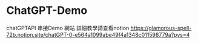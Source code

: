 # ChatGPT-Demo
chatGPTAPI 串接Demo 網站
詳細教學請查看notion
https://glamorous-spell-72b.notion.site/chatGPT-0-e564a1099abe49f4a1348c011598779a?pvs=4
